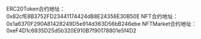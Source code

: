 ERC20Token合约地址： 0x82cfE8B3752FD23441174424dB8E24356E30B50E
NFT合约地址： 0x1a6370F290A81428249D5e914d363D56bB246ebe
NFTMarket合约地址： 0xeF4D1c6935D25d5b320E910B7f90178801e5f4D2